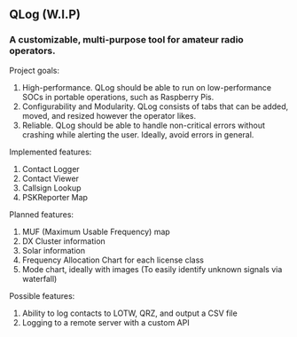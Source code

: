 QLog (W.I.P)
---

### A customizable, multi-purpose tool for amateur radio operators.

Project goals:
  1. High-performance. QLog should be able to run on low-performance SOCs in portable operations, such as Raspberry Pis.
  2. Configurability and Modularity. QLog consists of tabs that can be added, moved, and resized however the operator likes.
  3. Reliable. QLog should be able to handle non-critical errors without crashing while alerting the user. Ideally, avoid errors in general.

Implemented features:
  1. Contact Logger
  2. Contact Viewer
  3. Callsign Lookup
  4. PSKReporter Map

Planned features:
  1. MUF (Maximum Usable Frequency) map
  2. DX Cluster information
  3. Solar information
  4. Frequency Allocation Chart for each license class
  5. Mode chart, ideally with images (To easily identify unknown signals via waterfall)

Possible features:
  1. Ability to log contacts to LOTW, QRZ, and output a CSV file
  2. Logging to a remote server with a custom API

